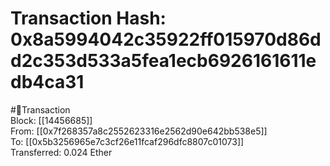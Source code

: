 
Transaction Hash: 0x8a5994042c35922ff015970d86dd2c353d533a5fea1ecb6926161611edb4ca31
====================================================================================
  
#💸Transaction  
Block: [[14456685]]  
From: [[0x7f268357a8c2552623316e2562d90e642bb538e5]]  
To: [[0x5b3256965e7c3cf26e11fcaf296dfc8807c01073]]  
Transferred: 0.024 Ether